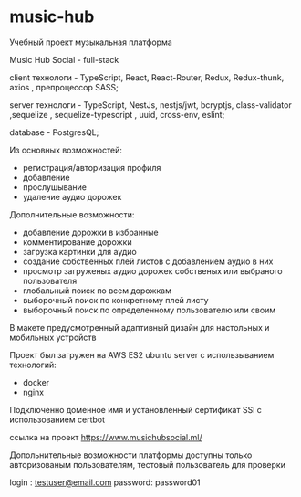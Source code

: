 # music-hub


Учебный проект музыкальная платформа 

  Music Hub Social - full-stack

client технологи - TypeScript, React, React-Router, Redux, Redux-thunk, axios , препроцессор SASS;

server технологи - TypeScript, NestJs, nestjs/jwt, bcryptjs, class-validator ,sequelize , sequelize-typescript , uuid, cross-env, eslint;

database - PostgresQL;

 Из основных возможностей:
  
  - регистрация/авторизация профиля
  - добавление
  - прослушывание
  - удаление аудио дорожек

 Дополнительные возможности:
  
  - добавление дорожки в избранные
  - комментирование дорожки
  - загрузка картинки для аудио
  - создание собственных плей листов с добавлением аудио в них
  - просмотр загруженых аудио дорожек собственых или выбраного пользователя
  - глобальный поиск по всем дорожкам
  - выборочный поиск по конкретному плей листу
  - выборочный поиск по определенному пользователю или своим
  
В макете предусмотренный адаптивный дизайн для настольных и мобильных устройств

Проект был загружен на AWS ES2 ubuntu server с использыванием технологий:
  
  - docker
  - nginx
 
Подключенно доменное имя и установленный сертификат SSl c использованием certbot

ссылка на проект https://www.musichubsocial.ml/

Допольнительные возможности платформы доступны только авторизованым пользователям, тестовый пользователь для проверки

login : testuser@email.com
password: password01






